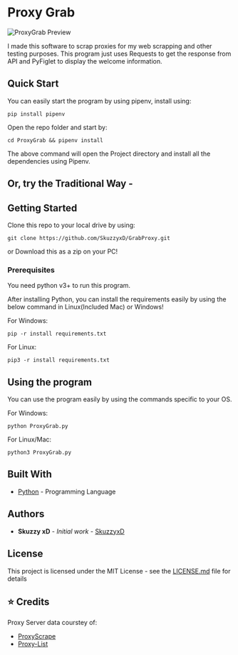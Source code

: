 # Proxy Grab
![ProxyGrab Preview](https://i.imgur.com/7E62rUM.png "ProxyGrab")

I made this software to scrap proxies for my web scrapping and other testing purposes. This program just uses Requests to get the response from API and PyFiglet to display the welcome information.

## Quick Start
You can easily start the program by using pipenv, install using:

```
pip install pipenv
```

Open the repo folder and start by:

```
cd ProxyGrab && pipenv install
```

The above command will open the Project directory and install all the dependencies using Pipenv.

## Or, try the Traditional Way -

## Getting Started

Clone this repo to your local drive by using:

```
git clone https://github.com/SkuzzyxD/GrabProxy.git
```
or Download this as a zip on your PC!

### Prerequisites

You need python v3+ to run this program.

After installing Python, you can install the requirements easily by using the below command in Linux(Included Mac) or Windows!

For Windows:
```
pip -r install requirements.txt
```

For Linux:
```
pip3 -r install requirements.txt
```

## Using the program

You can use the program easily by using the commands specific to your OS.

For Windows:
```
python ProxyGrab.py
```

For Linux/Mac:
```
python3 ProxyGrab.py
```

## Built With

* [Python](https://www.python.org/) - Programming Language

## Authors

* **Skuzzy xD** - *Initial work* - [SkuzzyxD](https://github.com/SkuzzyxD)

## License

This project is licensed under the MIT License - see the [LICENSE.md](LICENSE.md) file for details

## :star: Credits
Proxy Server data courstey of:
* [ProxyScrape](https://proxyscrape.com/)
* [Proxy-List](https://www.proxy-list.download/)
